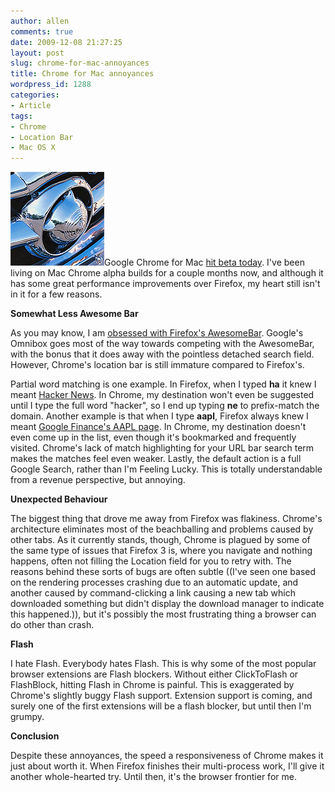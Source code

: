 ```yaml
---
author: allen
comments: true
date: 2009-12-08 21:27:25
layout: post
slug: chrome-for-mac-annoyances
title: Chrome for Mac annoyances
wordpress_id: 1288
categories:
- Article
tags:
- Chrome
- Location Bar
- Mac OS X
---
```


![I'm so clever.](/images/wp-uploads/2009/12/chrome.png)Google Chrome for Mac [hit beta today](http://googlemac.blogspot.com/2009/12/google-chrome-for-mac-goes-beta.html). I've been living on Mac Chrome alpha builds for a couple months now, and although it has some great performance improvements over Firefox, my heart still isn't in it for a few reasons.

**Somewhat Less Awesome Bar**

As you may know, I am [obsessed with Firefox's AwesomeBar](http://www.antipode.ca/2008/your-browsers-command-line/). Google's Omnibox goes most of the way towards competing with the AwesomeBar, with the bonus that it does away with the pointless detached search field. However, Chrome's location bar is still immature compared to Firefox's.

Partial word matching is one example. In Firefox, when I typed **ha** it knew I meant [Hacker News](http://news.ycombinator.com). In Chrome, my destination won't even be suggested until I type the full word "hacker", so I end up typing **ne** to prefix-match the domain. Another example is that when I type **aapl**, Firefox always knew I meant [Google Finance's AAPL page](http://www.google.com/finance?q=NASDAQ:AAPL). In Chrome, my destination doesn't even come up in the list, even though it's bookmarked and frequently visited. Chrome's lack of match highlighting for your URL bar search term makes the matches feel even weaker. Lastly, the default action is a full Google Search, rather than I'm Feeling Lucky. This is totally understandable from a revenue perspective, but annoying.

**Unexpected Behaviour**

The biggest thing that drove me away from Firefox was flakiness. Chrome's architecture eliminates most of the beachballing and problems caused by other tabs. As it currently stands, though, Chrome is plagued by some of the same type of issues that Firefox 3 is, where you navigate and nothing happens, often not filling the Location field for you to retry with. The reasons behind these sorts of bugs are often subtle ((I've seen one based on the rendering processes crashing due to an automatic update, and another caused by command-clicking a link causing a new tab which downloaded something but didn't display the download manager to indicate this happened.)), but it's possibly the most frustrating thing a browser can do other than crash.

**Flash**

I hate Flash. Everybody hates Flash. This is why some of the most popular browser extensions are Flash blockers. Without either ClickToFlash or FlashBlock, hitting Flash in Chrome is painful. This is exaggerated by Chrome's slightly buggy Flash support. Extension support is coming, and surely one of the first extensions will be a flash blocker, but until then I'm grumpy.

**Conclusion**

Despite these annoyances, the speed a responsiveness of Chrome makes it just about worth it. When Firefox finishes their multi-process work, I'll give it another whole-hearted try. Until then, it's the browser frontier for me.
